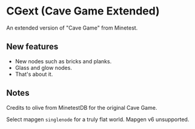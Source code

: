 # CGext (Cave Game Extended)
An extended version of "Cave Game" from Minetest.

## New features
- New nodes such as bricks and planks.
- Glass and glow nodes.
- That's about it.

## Notes

Credits to olive from MinetestDB for the original Cave Game.

Select mapgen `singlenode` for a truly flat world.
Mapgen v6 unsupported.
